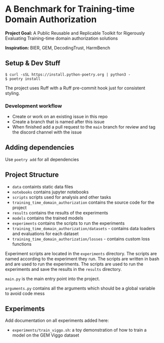 # A Benchmark for Training-time Domain Authorization

**Project Goal:** A Public Reusable and Replicable Toolkit for Rigerously Evaluating Training-time domain authorization solutions

**Inspiration:** BIER, GEM, DecodingTrust, HarmBench

## Setup & Dev Stuff
```
$ curl -sSL https://install.python-poetry.org | python3 -
$ poetry install
```

The project uses Ruff with a Ruff pre-commit hook just for consistent styling.

### Development workflow

- Create or work on an existing issue in this repo
- Create a branch that is named after this issue
- When finished add a pull request to the `main` branch for review and tag the discord channel with the issue

## Adding dependencies

Use `poetry add` for all dependencies


## Project Structure
- `data` containts static data files
- `notebooks` contains jupyter notebooks
- `scripts` scripts used for analysis and other tasks
- `training_time_domain_authorization` contains the source code for the project
- `results` contains the results of the experiments
- `models` contains the trained models
- `experiments` contains the scripts to run the experiments
- `training_time_domain_authorization/datasets` - contains data loaders and evaluations for each dataset
- `training_time_domain_authorization/losses` - contains custom loss functions

Experiment scripts are located in the `experiments` directory. The scripts are named according to the experiment they run. The scripts are written in bash and are used to run the experiments. The scripts are used to run the experiments and save the results in the `results` directory. 

`main.py` is the main entry point into the project.

`arguments.py` contains all the arguments which should be a global variable to avoid code mess

## Experiments

Add documentation on all experiments added here:
- `experiments/train_viggo.sh`: a toy demonstration of how to train a model on the GEM Viggo dataset

